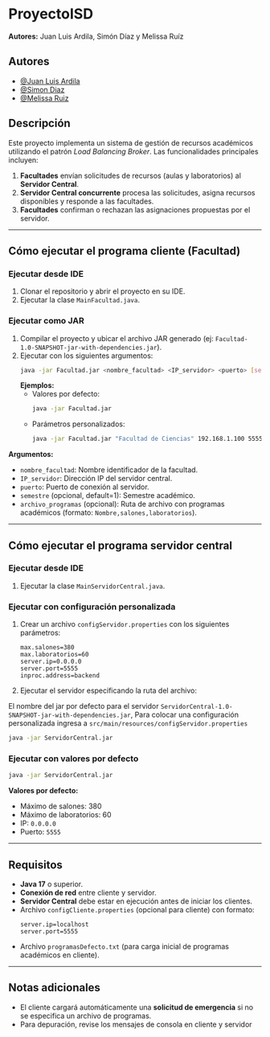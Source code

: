 # ProyectoISD

**Autores:** Juan Luis Ardila, Simón Díaz y Melissa Ruíz

## Autores

- [@Juan Luis Ardila](https://github.com/jardila20)
- [@Simon Diaz](https://github.com/SDM30)
- [@Melissa Ruiz](https://github.com/mfruiz1025)

## Descripción

Este proyecto implementa un sistema de gestión de recursos académicos utilizando el patrón *Load Balancing Broker*. Las funcionalidades principales incluyen:

1. **Facultades** envían solicitudes de recursos (aulas y laboratorios) al **Servidor Central**.
2. **Servidor Central concurrente** procesa las solicitudes, asigna recursos disponibles y responde a las facultades.
3. **Facultades** confirman o rechazan las asignaciones propuestas por el servidor.

---

## Cómo ejecutar el programa cliente (Facultad)

### Ejecutar desde IDE
1. Clonar el repositorio y abrir el proyecto en su IDE.
2. Ejecutar la clase `MainFacultad.java`.

### Ejecutar como JAR
1. Compilar el proyecto y ubicar el archivo JAR generado (ej: `Facultad-1.0-SNAPSHOT-jar-with-dependencies.jar`).
2. Ejecutar con los siguientes argumentos:
   ```bash
   java -jar Facultad.jar <nombre_facultad> <IP_servidor> <puerto> [semestre] [archivo_programas]
   ```
   **Ejemplos:**
   - Valores por defecto:
     ```bash
     java -jar Facultad.jar
     ```
   - Parámetros personalizados:
     ```bash
     java -jar Facultad.jar "Facultad de Ciencias" 192.168.1.100 5555 2 programas_custom.txt
     ```

**Argumentos:**
- `nombre_facultad`: Nombre identificador de la facultad.
- `IP_servidor`: Dirección IP del servidor central.
- `puerto`: Puerto de conexión al servidor.
- `semestre` (opcional, default=1): Semestre académico.
- `archivo_programas` (opcional): Ruta de archivo con programas académicos (formato: `Nombre,salones,laboratorios`).

---

## Cómo ejecutar el programa servidor central

### Ejecutar desde IDE
1. Ejecutar la clase `MainServidorCentral.java`.

### Ejecutar con configuración personalizada
1. Crear un archivo `configServidor.properties` con los siguientes parámetros:
   ```properties
   max.salones=380
   max.laboratorios=60
   server.ip=0.0.0.0
   server.port=5555
   inproc.address=backend
   ```
2. Ejecutar el servidor especificando la ruta del archivo:

El nombre del jar por defecto para el servidor  `ServidorCentral-1.0-SNAPSHOT-jar-with-dependencies.jar`, Para colocar una configuración
personalizada ingresa a `src/main/resources/configServidor.properties`
 
   ```bash
   java -jar ServidorCentral.jar
   ```

### Ejecutar con valores por defecto
```bash
java -jar ServidorCentral.jar
```
**Valores por defecto:**
- Máximo de salones: 380
- Máximo de laboratorios: 60
- IP: `0.0.0.0`
- Puerto: `5555`

---

## Requisitos
- **Java 17** o superior.
- **Conexión de red** entre cliente y servidor.
- **Servidor Central** debe estar en ejecución antes de iniciar los clientes.
- Archivo `configCliente.properties` (opcional para cliente) con formato:
  ```properties
  server.ip=localhost
  server.port=5555
  ```
- Archivo `programasDefecto.txt` (para carga inicial de programas académicos en cliente).

---

## Notas adicionales
- El cliente cargará automáticamente una **solicitud de emergencia** si no se especifica un archivo de programas.
- Para depuración, revise los mensajes de consola en cliente y servidor